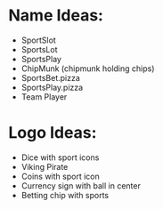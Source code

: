 # Name Ideas:
* SportSlot
* SportsLot
* SportsPlay
* ChipMunk (chipmunk holding chips)
* SportsBet.pizza
* SportsPlay.pizza
* Team Player


# Logo Ideas:
* Dice with sport icons
* Viking Pirate
* Coins with sport icon
* Currency sign with ball in center
* Betting chip with sports